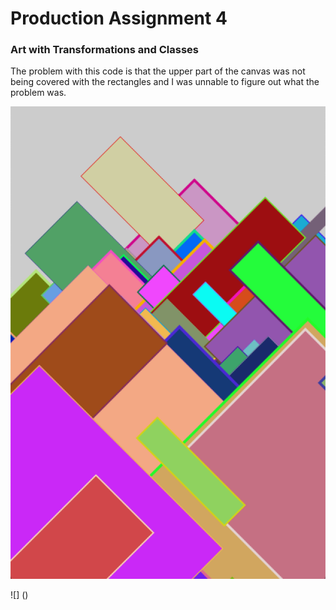 # Production Assignment 4
### Art with Transformations and Classes

The problem with this code is that the upper part of the canvas was not being covered with the rectangles and I was unnable to figure out what the problem was.


![](https://github.com/SalamaAlmheiri/introToIM/blob/main/June%203/Production%20Assignment%204a.png)

![] ()
